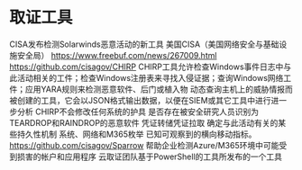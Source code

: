 
#  取证工具

CISA发布检测Solarwinds恶意活动的新工具
美国CISA（美国网络安全与基础设施安全局）
https://www.freebuf.com/news/267009.html
https://github.com/cisagov/CHIRP
CHIRP工具允许检查Windows事件日志中与此活动相关的工件；检查Windows注册表来寻找入侵证据；查询Windows网络工件；应用YARA规则来检测恶意软件、后门或植入物
动态查询主机上的威胁情报而被创建的工具，它会以JSON格式输出数据，以便在SIEM或其它工具中进行进一步分析
CHIRP不会修改任何系统的护具
是否存在被安全研究人员识别为TEARDROP和RAINDROP的恶意软件
凭证转储凭证拉取
确定与此活动有关的某些持久性机制
系统、网络和M365枚举
已知可观察到的横向移动指标。
https://github.com/cisagov/Sparrow
帮助企业检测Azure/M365环境中可能受到损害的帐户和应用程序
云取证团队基于PowerShell的工具所发布的一个工具
